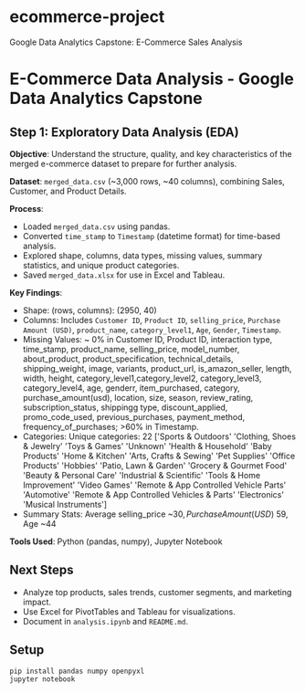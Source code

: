 # ecommerce-project
Google Data Analytics Capstone: E-Commerce Sales Analysis
# E-Commerce Data Analysis - Google Data Analytics Capstone
## Step 1: Exploratory Data Analysis (EDA)
**Objective**: Understand the structure, quality, and key characteristics of the merged e-commerce dataset to prepare for further analysis.

**Dataset**: `merged_data.csv` (~3,000 rows, ~40 columns), combining Sales, Customer, and Product Details.

**Process**:
- Loaded `merged_data.csv` using pandas.
- Converted `time_stamp` to `Timestamp` (datetime format) for time-based analysis.
- Explored shape, columns, data types, missing values, summary statistics, and unique product categories.
- Saved `merged_data.xlsx` for use in Excel and Tableau.

**Key Findings**:
- Shape: (rows, columns): (2950, 40)
- Columns: Includes `Customer ID`, `Product ID`, `selling_price`, `Purchase Amount (USD)`, `product_name`, `category_level1`, `Age`, `Gender`, `Timestamp`.
- Missing Values: ~ 0% in Customer ID, Product ID, interaction type, time_stamp, product_name, selling_price, model_number, about_product, product_specification, technical_details, shipping_weight, image, variants, product_url, is_amazon_seller, length, width, height, category_level1,category_level2, category_level3, category_level4, age, genderr, item_purchased, category, purchase_amount(usd), location, size, season, review_rating, subscription_status, shippingg type, discount_applied, promo_code_used, previous_purchases, payment_method, frequency_of_purchases; >60% in Timestamp. 
- Categories: Unique categories: 22 ['Sports & Outdoors' 'Clothing, Shoes & Jewelry' 'Toys & Games' 'Unknown'
 'Health & Household' 'Baby Products' 'Home & Kitchen'
 'Arts, Crafts & Sewing' 'Pet Supplies' 'Office Products' 'Hobbies'
 'Patio, Lawn & Garden' 'Grocery & Gourmet Food' 'Beauty & Personal Care'
 'Industrial & Scientific' 'Tools & Home Improvement' 'Video Games'
 'Remote & App Controlled Vehicle Parts' 'Automotive'
 'Remote & App Controlled Vehicles & Parts' 'Electronics'
 'Musical Instruments']
- Summary Stats: Average selling_price ~$30, Purchase Amount (USD) ~$59, Age ~44

**Tools Used**: Python (pandas, numpy), Jupyter Notebook
## Next Steps
- Analyze top products, sales trends, customer segments, and marketing impact.
- Use Excel for PivotTables and Tableau for visualizations.
- Document in `analysis.ipynb` and `README.md`.

## Setup
```bash
pip install pandas numpy openpyxl
jupyter notebook
